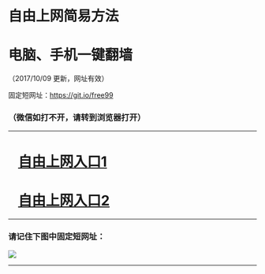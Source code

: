 ﻿# 自由上网简易方法

# 电脑、手机一键翻墙

（2017/10/09 更新，网址有效）

固定短网址：https://git.io/free99

### （微信如打不开，请转到浏览器打开）


***





# &nbsp;&nbsp; <a href="http://ft2137718802.fwq-tz-1001.info/fwqtz01.html?t=100900126771 " target="_blank">自由上网入口1</a>
# &nbsp;&nbsp; <a href="http://ft1549117878.fwq-tz-1002.info/fwqtz02.html?t=100900126560 " target="_blank">自由上网入口2</a>
***

### 请记住下图中固定短网址：

<img src="https://s3-us-west-2.amazonaws.com/fwq-1001/yjfq-20170905okok.png" /> 


***

